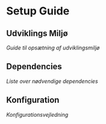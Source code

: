 # Setup Guide

## Udviklings Miljø
*Guide til opsætning af udviklingsmiljø*

## Dependencies
*Liste over nødvendige dependencies*

## Konfiguration
*Konfigurationsvejledning*